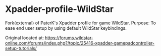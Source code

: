 Xpadder-profile-WildStar
========================

Fork(external) of PaterK's Xpadder profile for game WildStar. 
Purpose: To ease end user setup by using default WildStar keybindings.

Original located at: https://forums.wildstar-online.com/forums/index.php?/topic/25416-xpadder-gamepadcontroller-setup-tutorials/

